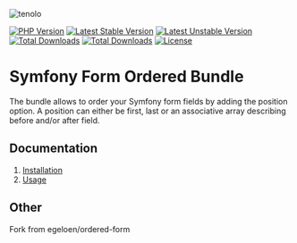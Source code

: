 ![tenolo](https://content.tenolo.com/tenolo.png)

[![PHP Version](https://img.shields.io/packagist/php-v/tenolo/form-ordered-bundle.svg)](https://packagist.org/packages/tenolo/form-ordered-bundle)
[![Latest Stable Version](https://img.shields.io/packagist/v/tenolo/form-ordered-bundle.svg?label=stable)](https://packagist.org/packages/tenolo/form-ordered-bundle)
[![Latest Unstable Version](https://img.shields.io/packagist/vpre/tenolo/form-ordered-bundle.svg?label=unstable)](https://packagist.org/packages/tenolo/form-ordered-bundle)
[![Total Downloads](https://img.shields.io/packagist/dt/tenolo/form-ordered-bundle.svg)](https://packagist.org/packages/tenolo/form-ordered-bundle)
[![Total Downloads](https://img.shields.io/packagist/dm/tenolo/form-ordered-bundle.svg)](https://packagist.org/packages/tenolo/form-ordered-bundle)
[![License](https://img.shields.io/packagist/l/tenolo/form-ordered-bundle.svg)](https://packagist.org/packages/tenolo/form-ordered-bundle)

# Symfony Form Ordered Bundle

The bundle allows to order your Symfony form fields by adding the position option. A position can either be first,
last or an associative array describing before and/or after field.

## Documentation

 1. [Installation](/doc/installation.md)
 2. [Usage](/doc/usage.md)

## Other

Fork from egeloen/ordered-form